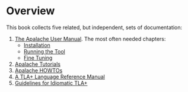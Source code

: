 # Overview

This book collects five related, but independent, sets of documentation:

1. [The Apalache User Manual](./apalache/index.md). The most often needed chapters:
   - [Installation](./apalache/installation/index.md)
   - [Running the Tool](./apalache/running.md)
   - [Fine Tuning](./apalache/tuning.md)
2. [Apalache Tutorials](./tutorials/index.md)
3. [Apalache HOWTOs](./HOWTOs/index.md)
4. [A TLA+ Language Reference Manual](./lang/index.md)
5. [Guidelines for Idiomatic TLA+](./idiomatic/index.md)

